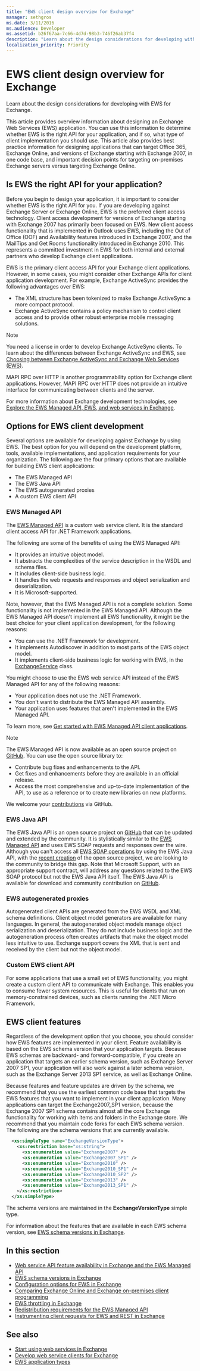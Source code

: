 ```yaml
---
title: "EWS client design overview for Exchange"
manager: sethgros
ms.date: 3/11/2016
ms.audience: Developer
ms.assetid: b26f67aa-7c66-4d7d-98b3-746f26ab37f4
description: "Learn about the design considerations for developing with EWS for Exchange."
localization_priority: Priority
---
```


# EWS client design overview for Exchange

Learn about the design considerations for developing with EWS for Exchange. 
  
This article provides overview information about designing an Exchange Web Services (EWS) application. You can use this information to determine whether EWS is the right API for your application, and if so, what type of client implementation you should use. This article also provides best practice information for designing applications that can target Office 365, Exchange Online, and versions of Exchange starting with Exchange 2007, in one code base, and important decision points for targeting on-premises Exchange servers versus targeting Exchange Online.
  
## Is EWS the right API for your application?
<a name="IsEWSRight"> </a>

Before you begin to design your application, it is important to consider whether EWS is the right API for you. If you are developing against Exchange Server or Exchange Online, EWS is the preferred client access technology. Client access development for versions of Exchange starting with Exchange 2007 has primarily been focused on EWS. New client access functionality that is implemented in Outlook uses EWS, including the Out of Office (OOF) and Availability features introduced in Exchange 2007, and the MailTips and Get Rooms functionality introduced in Exchange 2010. This represents a committed investment in EWS for both internal and external partners who develop Exchange client applications.
  
EWS is the primary client access API for your Exchange client applications. However, in some cases, you might consider other Exchange APIs for client application development. For example, Exchange ActiveSync provides the following advantages over EWS:
  
- The XML structure has been tokenized to make Exchange ActiveSync a more compact protocol.  
- Exchange ActiveSync contains a policy mechanism to control client access and to provide other robust enterprise mobile messaging solutions.
    
> [!NOTE]
> You need a license in order to develop Exchange ActiveSync clients. To learn about the differences between Exchange ActiveSync and EWS, see [Choosing between Exchange ActiveSync and Exchange Web Services (EWS)](https://msdn.microsoft.com/library/dn144954%28v=exchg.140%29.aspx). 
  
MAPI RPC over HTTP is another programmability option for Exchange client applications. However, MAPI RPC over HTTP does not provide an intuitive interface for communicating between clients and the server.
  
For more information about Exchange development technologies, see [Explore the EWS Managed API, EWS, and web services in Exchange](explore-the-ews-managed-api-ews-and-web-services-in-exchange.md).
  
## Options for EWS client development
<a name="EWSClientOptions"> </a>

Several options are available for developing against Exchange by using EWS. The best option for you will depend on the development platform, tools, available implementations, and application requirements for your organization. The following are the four primary options that are available for building EWS client applications:
  
- The EWS Managed API
- The EWS Java API
- The EWS autogenerated proxies
- A custom EWS client API
    
### EWS Managed API

The [EWS Managed API](http://aka.ms/ews-managed-api-readme) is a custom web service client. It is the standard client access API for .NET Framework applications. 
  
The following are some of the benefits of using the EWS Managed API:
  
- It provides an intuitive object model.   
- It abstracts the complexities of the service description in the WSDL and schema files.   
- It includes client-side business logic.   
- It handles the web requests and responses and object serialization and deserialization.   
- It is Microsoft-supported.
    
Note, however, that the EWS Managed API is not a complete solution. Some functionality is not implemented in the EWS Managed API. Although the EWS Managed API doesn't implement all EWS functionality, it might be the best choice for your client application development, for the following reasons:
  
- You can use the .NET Framework for development.
- It implements Autodiscover in addition to most parts of the EWS object model.
- It implements client-side business logic for working with EWS, in the [ExchangeService](https://msdn.microsoft.com/library/office/microsoft.exchange.webservices.data.exchangeservice%28v=exchg.80%29.aspx) class. 
    
You might choose to use the EWS web service API instead of the EWS Managed API for any of the following reasons:
  
- Your application does not use the .NET Framework. 
- You don't want to distribute the EWS Managed API assembly. 
- Your application uses features that aren't implemented in the EWS Managed API.
    
To learn more, see [Get started with EWS Managed API client applications](get-started-with-ews-managed-api-client-applications.md).
  
> [!NOTE]
> The EWS Managed API is now available as an open source project on [GitHub](http://aka.ms/ews-managed-api-github). You can use the open source library to: 
> - Contribute bug fixes and enhancements to the API. 
> - Get fixes and enhancements before they are available in an official release.
> - Access the most comprehensive and up-to-date implementation of the API, to use as a reference or to create new libraries on new platforms.
> 
> We welcome your [contributions](https://github.com/OfficeDev/ews-managed-api/blob/master/CONTRIBUTING.md) via GitHub. 
  
### EWS Java API

The EWS Java API is an open source project on [GitHub](https://github.com/OfficeDev/ews-java-api) that can be updated and extended by the community. It is stylistically similar to the [EWS Managed API](https://msdn.microsoft.com/library/office/jj220535%28v=exchg.80%29.aspx) and uses EWS SOAP requests and responses over the wire. Although you can't access all [EWS SOAP operations](https://msdn.microsoft.com/library/cf6fd871-9a65-4f34-8557-c8c71dd7ce09%28Office.15%29.aspx) by using the EWS Java API, with the [recent creation](http://blogs.office.com/2014/08/28/open-sourcing-exchange-web-services-ews-java-api/) of the open source project, we are looking to the community to bridge this gap. Note that Microsoft Support, with an appropriate support contract, will address any questions related to the EWS SOAP protocol but not the EWS Java API itself. The EWS Java API is available for download and community contribution on [GitHub](https://github.com/OfficeDev/ews-java-api).
  
### EWS autogenerated proxies

Autogenerated client APIs are generated from the EWS WSDL and XML schema definitions. Client object model generators are available for many languages. In general, the autogenerated object models manage object serialization and deserialization. They do not include business logic and the autogeneration process often creates artifacts that make the object model less intuitive to use. Exchange support covers the XML that is sent and received by the client but not the object model.
  
### Custom EWS client API

For some applications that use a small set of EWS functionality, you might create a custom client API to communicate with Exchange. This enables you to consume fewer system resources. This is useful for clients that run on memory-constrained devices, such as clients running the .NET Micro Framework.
  
## EWS client features
<a name="EWSFeatures"> </a>

Regardless of the development option that you choose, you should consider how EWS features are implemented in your client. Feature availability is based on the EWS schema version that your application targets. Because EWS schemas are backward- and forward-compatible, if you create an application that targets an earlier schema version, such as Exchange Server 2007 SP1, your application will also work against a later schema version, such as the Exchange Server 2013 SP1 service, as well as Exchange Online. 
  
Because features and feature updates are driven by the schema, we recommend that you use the earliest common code base that targets the EWS features that you want to implement in your client application. Many applications can target the Exchange2007_SP1 version, because the Exchange 2007 SP1 schema contains almost all the core Exchange functionality for working with items and folders in the Exchange store. We recommend that you maintain code forks for each EWS schema version. The following are the schema versions that are currently available. 
  
```XML
  <xs:simpleType name="ExchangeVersionType">
    <xs:restriction base="xs:string">
      <xs:enumeration value="Exchange2007" />
      <xs:enumeration value="Exchange2007_SP1" />
      <xs:enumeration value="Exchange2010" />
      <xs:enumeration value="Exchange2010_SP1" />
      <xs:enumeration value="Exchange2010_SP2" />
      <xs:enumeration value="Exchange2013" />
      <xs:enumeration value="Exchange2013_SP1" />
    </xs:restriction>
  </xs:simpleType>
```

The schema versions are maintained in the **ExchangeVersionType** simple type. 
  
For information about the features that are available in each EWS schema version, see [EWS schema versions in Exchange](ews-schema-versions-in-exchange.md).
  
## In this section
<a name="bk_inthissection"> </a>

- [Web service API feature availability in Exchange and the EWS Managed API](web-service-api-feature-availability-in-exchange-and-the-ews-managed-api.md)   
- [EWS schema versions in Exchange](ews-schema-versions-in-exchange.md)  
- [Configuration options for EWS in Exchange](configuration-options-for-ews-in-exchange.md)  
- [Comparing Exchange Online and Exchange on-premises client programming](comparing-exchange-online-and-exchange-on-premises-client-programming.md)   
- [EWS throttling in Exchange](ews-throttling-in-exchange.md)  
- [Redistribution requirements for the EWS Managed API](redistribution-requirements-for-the-ews-managed-api.md)  
- [Instrumenting client requests for EWS and REST in Exchange](instrumenting-client-requests-for-ews-and-rest-in-exchange.md)
    
## See also
 
- [Start using web services in Exchange](start-using-web-services-in-exchange.md)
- [Develop web service clients for Exchange](develop-web-service-clients-for-exchange.md) 
- [EWS application types](ews-application-types.md)
    

